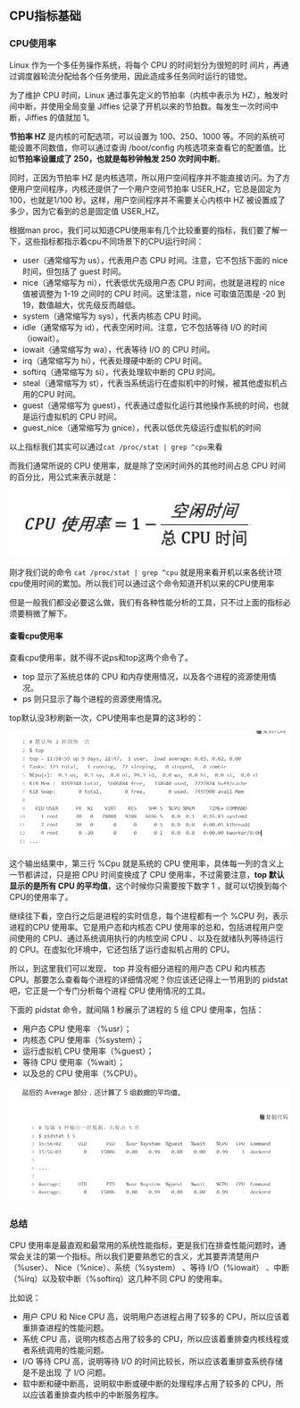 ## CPU指标基础

### CPU使用率
Linux 作为一个多任务操作系统，将每个 CPU 的时间划分为很短的时
间片，再通过调度器轮流分配给各个任务使用，因此造成多任务同时运行的错觉。

为了维护 CPU 时间，Linux 通过事先定义的节拍率（内核中表示为 HZ），触发时间中断，并使用全局变量 Jiffies 记录了开机以来的节拍数。每发生一次时间中断，Jiffies 的值就加 1。

**节拍率 HZ** 是内核的可配选项，可以设置为 100、250、1000 等。不同的系统可能设置不同数值，你可以通过查询 /boot/config 内核选项来查看它的配置值。比如**节拍率设置成了 250，也就是每秒钟触发 250 次时间中断**。

同时，正因为节拍率 HZ 是内核选项，所以用户空间程序并不能直接访问。为了方便用户空间程序，内核还提供了一个用户空间节拍率 USER_HZ，它总是固定为 100，也就是1/100 秒。这样，用户空间程序并不需要关心内核中 HZ 被设置成了多少，因为它看到的总是固定值 USER_HZ。

根据man proc，我们可以知道CPU使用率有几个比较重要的指标，我们要了解一下，这些指标都指示着cpu不同场景下的CPU运行时间：

 - user（通常缩写为 us），代表用户态 CPU 时间。注意，它不包括下面的 nice 时间，但包括了 guest 时间。
 - nice（通常缩写为 ni），代表低优先级用户态 CPU 时间，也就是进程的 nice 值被调整为 1-19 之间时的 CPU 时间。这里注意，nice 可取值范围是 -20 到 19，数值越大，优先级反而越低。
 - system（通常缩写为 sys），代表内核态 CPU 时间。
 - idle（通常缩写为 id），代表空闲时间。注意，它不包括等待 I/O 的时间（iowait）。
 - iowait（通常缩写为 wa），代表等待 I/O 的 CPU 时间。
 - irq（通常缩写为 hi），代表处理硬中断的 CPU 时间。
 - softirq（通常缩写为 si），代表处理软中断的 CPU 时间。
 - steal（通常缩写为 st），代表当系统运行在虚拟机中的时候，被其他虚拟机占用的CPU 时间。
 - guest（通常缩写为 guest），代表通过虚拟化运行其他操作系统的时间，也就是运行虚拟机的 CPU 时间。
 - guest_nice（通常缩写为 gnice），代表以低优先级运行虚拟机的时间

以上指标我们其实可以通过`cat /proc/stat | grep ^cpu`来看

而我们通常所说的 CPU 使用率，就是除了空闲时间外的其他时间占总 CPU 时间的百分比，用公式来表示就是：

![](image/cpu0.png)

刚才我们说的命令 `cat /proc/stat | grep ^cpu` 就是用来看开机以来各统计项cpu使用时间的累加。所以我们可以通过这个命令知道开机以来的CPU使用率

但是一般我们都没必要这么做，我们有各种性能分析的工具，只不过上面的指标必须要稍微了解下。

#### 查看cpu使用率
查看cpu使用率，就不得不说ps和top这两个命令了。

 - top 显示了系统总体的 CPU 和内存使用情况，以及各个进程的资源使用情况。
 - ps 则只显示了每个进程的资源使用情况。

top默认没3秒刷新一次，CPU使用率也是算的这3秒的：

![](image/cpu1.png)

这个输出结果中，第三行 %Cpu 就是系统的 CPU 使用率，具体每一列的含义上一节都讲过，只是把 CPU 时间变换成了 CPU 使用率，不过需要注意，**top 默认显示的是所有 CPU 的平均值**，这个时候你只需要按下数字 1 ，就可以切换到每个 CPU的使用率了。

继续往下看，空白行之后是进程的实时信息，每个进程都有一个 %CPU 列，表示进程的CPU 使用率。它是用户态和内核态 CPU 使用率的总和，包括进程用户空间使用的 CPU、通过系统调用执行的内核空间 CPU 、以及在就绪队列等待运行的 CPU。在虚拟化环境中，它还包括了运行虚拟机占用的 CPU。

所以，到这里我们可以发现， top 并没有细分进程的用户态 CPU 和内核态 CPU。那要怎么查看每个进程的详细情况呢？你应该还记得上一节用到的 pidstat 吧，它正是一个专门分析每个进程 CPU 使用情况的工具。

下面的 pidstat 命令，就间隔 1 秒展示了进程的 5 组 CPU 使用率，包括：

 - 用户态 CPU 使用率 （%usr）；
 - 内核态 CPU 使用率（%system）；
 - 运行虚拟机 CPU 使用率（%guest）；
 - 等待 CPU 使用率（%wait）；
 - 以及总的 CPU 使用率（%CPU）。

![](image/cpu2.png)

### 总结

CPU 使用率是最直观和最常用的系统性能指标，更是我们在排查性能问题时，通常会关注的第一个指标。所以我们更要熟悉它的含义，尤其要弄清楚用户（%user）、
Nice（%nice）、系统（%system） 、等待 I/O（%iowait） 、中断（%irq）以及软中断（%softirq）这几种不同 CPU 的使用率。

比如说：

 - 用户 CPU 和 Nice CPU 高，说明用户态进程占用了较多的 CPU，所以应该着重排查进程的性能问题。
 - 系统 CPU 高，说明内核态占用了较多的 CPU，所以应该着重排查内核线程或者系统调用的性能问题。
 - I/O 等待 CPU 高，说明等待 I/O 的时间比较长，所以应该着重排查系统存储是不是出现
了 I/O 问题。
 - 软中断和硬中断高，说明软中断或硬中断的处理程序占用了较多的 CPU，所以应该着重排查内核中的中断服务程序。